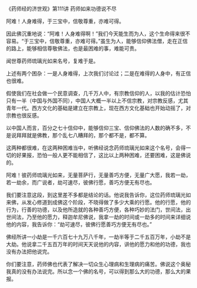 《药师经的济世观》第111讲 药师如来功德说不尽

阿难！人身难得，于三宝中，信敬尊重，亦难可得。

因此佛沉重地说：“阿难！人身难得啊！”我们今天能生而为人，这个生命得来很不容易。“于三宝中，信敬尊重，亦难可得。”虽生为人，能够信仰佛法僧，走在正信的路上，能够相信尊敬佛法，也是最困难的事，难能可贵。

闻世尊药师琉璃光如来名号，复难于是。

上述有两个困杂：一是人身难得，上次我们讨论过；二是在难得的人身中，有正信也很难。

假使我们在社会做一个民意调查，几千万人中，有宗教信仰的人，以我的估计恐怕只有一半（中国与外国不同），中国人大概一半以上不信宗教，对宗教反感，尤其青年一代。西方文化的基础是建立在宗教上，现在西方文化基础也开始动摇了，对宗教也很反感。

以中国人而言，百分之七十信仰中，能够信仰三宝、信仰佛法的人数的确不多，不是说拜拜就是佛教，那个乱七八糟拜的，那个都不是，都不算。

这两种都很难，在这两种困难当中，听佛经说念药师琉璃光如来这个名号，会得一切的好果报，恐怕一般人更不能相信了，这比以上两种困难，还要困难，这是佛说的。

阿难！彼药师琉璃光如来，无量菩萨行，无量善巧方便，无量广大愿，我若一劫，若一劫余，而广说者，劫可速尽，彼佛行愿，善巧方便无有尽也。

我们要注意这段，到这里差不多都是结论的话。他说我告诉你，这位药师琉璃光如来佛，从发心修道到成佛这个阶段，不晓得做了多少大乘的行愿。他的行愿，他的行为，行善的功德，以及他所造就的各种善巧方便，各种巧妙的法门，世间法，出世间法，乃至他的愿力，释迦牟尼佛说，我拿一劫的时间或一劫多的时间来详细说他的内容，我告诉你：“劫可速尽，彼佛行愿善巧方便无有尽也。”

佛经所讲一小劫是一千六百七十九万八千年，一劫半等于二千五百万年，小劫不是大劫。他说拿二千五百万年的时间天天说他的内容，讲他的愿力和他的功德，我也没有办法把他说完。

你们要注意，药师佛也代表了解决一切众生心理病和生理病的痛苦。佛说这个奥秘我真的没有办法说完。所以念一个佛的名号，可以得到那么大的功德，那么大的果报。